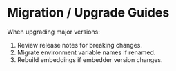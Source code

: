 # Migration / Upgrade Guides

When upgrading major versions:

1. Review release notes for breaking changes.
2. Migrate environment variable names if renamed.
3. Rebuild embeddings if embedder version changes.
